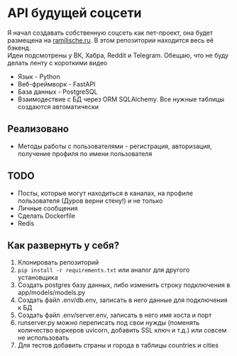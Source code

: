 # API будущей соцсети

Я начал создавать собственную соцсеть как пет-проект, она будет размещена на [ramilische.ru](https://ramilische.ru). В этом репозитории находится весь её бэкенд.  
Идеи подсмотрены у ВК, Хабра, Reddit и Telegram. Обещаю, что не буду делать ленту с короткими видео

* Язык - Python
* Веб-фреймворк - FastAPI
* База данных - PostgreSQL
* Взаимодествие с БД через ORM SQLAlchemy. Все нужные таблицы создаются автоматически

## Реализовано

* Методы работы с пользователями - регистрация, авторизация, получение профиля по имени пользователя

## TODO

* Посты, которые могут находиться в каналах, на профиле пользователя (Дуров верни стену!) и не только
* Личные сообщения
* Сделать Dockerfile
* Redis

## Как развернуть у себя?

1. Клонировать репозиторий
2. ``pip install -r requirements.txt`` или аналог для другого установщика
3. Создать postgres базу данных, либо изменить строку подключения в app/models/models.py
4. Создать файл .env/db.env, записать в него данные для подключения к БД
5. Создать файл .env/server.env, записать в него имя хоста и порт
6. runserver.py можно переписать под свои нужды (поменять количество воркеров uvicorn, добавить SSL ключ и т.д.) или совсем не использовать
7. Для тестов добавить страны и города в таблицы countries и cities
